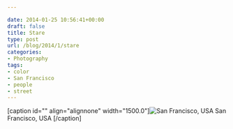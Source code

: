 ```yaml
---

date: 2014-01-25 10:56:41+00:00
draft: false
title: Stare
type: post
url: /blog/2014/1/stare
categories:
- Photography
tags:
- color
- San Francisco
- people
- street
---
```


[caption id="" align="alignnone" width="1500.0"]![ San Francisco, USA ](/images/2014-01-25-20141stare/20130520-R0010205.jpg)
 San Francisco, USA [/caption]
